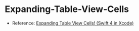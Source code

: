 # Expanding-Table-View-Cells

* Reference: [Expanding Table View Cells! (Swift 4 in Xcode)](https://www.youtube.com/watch?v=ClrSpJ3txAs)
